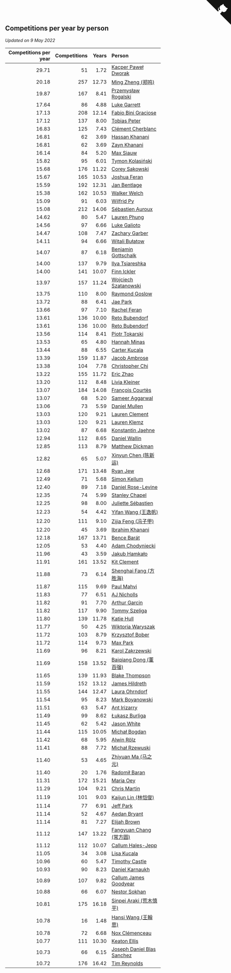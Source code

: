 ## Competitions per year by person

*Updated on  9 May 2022*

| Competitions per year | Competitions | Years | Person |
| ---: | ---: | ---: | :--- |
| 29.71 | 51 | 1.72 | [Kacper Paweł Dworak](https://www.worldcubeassociation.org/persons/2020DWOR01) |
| 20.18 | 257 | 12.73 | [Ming Zheng (郑鸣)](https://www.worldcubeassociation.org/persons/2009ZHEN11) |
| 19.87 | 167 | 8.41 | [Przemysław Rogalski](https://www.worldcubeassociation.org/persons/2013ROGA02) |
| 17.64 | 86 | 4.88 | [Luke Garrett](https://www.worldcubeassociation.org/persons/2017GARR05) |
| 17.13 | 208 | 12.14 | [Fabio Bini Graciose](https://www.worldcubeassociation.org/persons/2010GRAC02) |
| 17.12 | 137 | 8.00 | [Tobias Peter](https://www.worldcubeassociation.org/persons/2014PETE03) |
| 16.83 | 125 | 7.43 | [Clément Cherblanc](https://www.worldcubeassociation.org/persons/2014CHER05) |
| 16.81 | 62 | 3.69 | [Hassan Khanani](https://www.worldcubeassociation.org/persons/2018KHAN26) |
| 16.81 | 62 | 3.69 | [Zayn Khanani](https://www.worldcubeassociation.org/persons/2018KHAN28) |
| 16.14 | 84 | 5.20 | [Max Siauw](https://www.worldcubeassociation.org/persons/2017SIAU02) |
| 15.82 | 95 | 6.01 | [Tymon Kolasiński](https://www.worldcubeassociation.org/persons/2016KOLA02) |
| 15.68 | 176 | 11.22 | [Corey Sakowski](https://www.worldcubeassociation.org/persons/2011SAKO01) |
| 15.67 | 165 | 10.53 | [Joshua Feran](https://www.worldcubeassociation.org/persons/2011FERA01) |
| 15.59 | 192 | 12.31 | [Jan Bentlage](https://www.worldcubeassociation.org/persons/2010BENT01) |
| 15.38 | 162 | 10.53 | [Walker Welch](https://www.worldcubeassociation.org/persons/2011WELC01) |
| 15.09 | 91 | 6.03 | [Wilfrid Py](https://www.worldcubeassociation.org/persons/2016PYWI01) |
| 15.08 | 212 | 14.06 | [Sébastien Auroux](https://www.worldcubeassociation.org/persons/2008AURO01) |
| 14.62 | 80 | 5.47 | [Lauren Phung](https://www.worldcubeassociation.org/persons/2016PHUN02) |
| 14.56 | 97 | 6.66 | [Luke Galioto](https://www.worldcubeassociation.org/persons/2015GALI02) |
| 14.47 | 108 | 7.47 | [Zachary Garber](https://www.worldcubeassociation.org/persons/2014GARB01) |
| 14.11 | 94 | 6.66 | [Witali Bułatow](https://www.worldcubeassociation.org/persons/2015BUAT01) |
| 14.07 | 87 | 6.18 | [Benjamin Gottschalk](https://www.worldcubeassociation.org/persons/2016GOTT01) |
| 14.00 | 137 | 9.79 | [Ilya Tsiareshka](https://www.worldcubeassociation.org/persons/2012TERE01) |
| 14.00 | 141 | 10.07 | [Finn Ickler](https://www.worldcubeassociation.org/persons/2012ICKL01) |
| 13.97 | 157 | 11.24 | [Wojciech Szatanowski](https://www.worldcubeassociation.org/persons/2011SZAT01) |
| 13.75 | 110 | 8.00 | [Raymond Goslow](https://www.worldcubeassociation.org/persons/2014GOSL01) |
| 13.72 | 88 | 6.41 | [Jae Park](https://www.worldcubeassociation.org/persons/2015PARK24) |
| 13.66 | 97 | 7.10 | [Rachel Feran](https://www.worldcubeassociation.org/persons/2015FERA01) |
| 13.61 | 136 | 10.00 | [Reto Bubendorf](https://www.worldcubeassociation.org/persons/2012BUBE01) |
| 13.61 | 136 | 10.00 | [Reto Bubendorf](https://www.worldcubeassociation.org/persons/2012BUBE01) |
| 13.56 | 114 | 8.41 | [Piotr Tokarski](https://www.worldcubeassociation.org/persons/2013TOKA01) |
| 13.53 | 65 | 4.80 | [Hannah Minas](https://www.worldcubeassociation.org/persons/2017MINA04) |
| 13.44 | 88 | 6.55 | [Carter Kucala](https://www.worldcubeassociation.org/persons/2015KUCA01) |
| 13.39 | 159 | 11.87 | [Jacob Ambrose](https://www.worldcubeassociation.org/persons/2010AMBR01) |
| 13.38 | 104 | 7.78 | [Christopher Chi](https://www.worldcubeassociation.org/persons/2014CHIC01) |
| 13.22 | 155 | 11.72 | [Eric Zhao](https://www.worldcubeassociation.org/persons/2010ZHAO19) |
| 13.20 | 112 | 8.48 | [Livia Kleiner](https://www.worldcubeassociation.org/persons/2013KLEI03) |
| 13.07 | 184 | 14.08 | [François Courtès](https://www.worldcubeassociation.org/persons/2008COUR01) |
| 13.07 | 68 | 5.20 | [Sameer Aggarwal](https://www.worldcubeassociation.org/persons/2017AGGA01) |
| 13.06 | 73 | 5.59 | [Daniel Mullen](https://www.worldcubeassociation.org/persons/2016MULL04) |
| 13.03 | 120 | 9.21 | [Lauren Clement](https://www.worldcubeassociation.org/persons/2013KLEM01) |
| 13.03 | 120 | 9.21 | [Lauren Klemz](https://www.worldcubeassociation.org/persons/2013KLEM01) |
| 13.02 | 87 | 6.68 | [Konstantin Jaehne](https://www.worldcubeassociation.org/persons/2015JAEH01) |
| 12.94 | 112 | 8.65 | [Daniel Wallin](https://www.worldcubeassociation.org/persons/2013WALL03) |
| 12.85 | 113 | 8.79 | [Matthew Dickman](https://www.worldcubeassociation.org/persons/2013DICK01) |
| 12.82 | 65 | 5.07 | [Xinyun Chen (陈新运)](https://www.worldcubeassociation.org/persons/2017CHEN36) |
| 12.68 | 171 | 13.48 | [Ryan Jew](https://www.worldcubeassociation.org/persons/2008JEWR01) |
| 12.49 | 71 | 5.68 | [Simon Kellum](https://www.worldcubeassociation.org/persons/2016KELL12) |
| 12.40 | 89 | 7.18 | [Daniel Rose-Levine](https://www.worldcubeassociation.org/persons/2015ROSE01) |
| 12.35 | 74 | 5.99 | [Stanley Chapel](https://www.worldcubeassociation.org/persons/2016CHAP04) |
| 12.25 | 98 | 8.00 | [Juliette Sébastien](https://www.worldcubeassociation.org/persons/2014SEBA01) |
| 12.23 | 54 | 4.42 | [Yifan Wang (王逸帆)](https://www.worldcubeassociation.org/persons/2017WANY29) |
| 12.20 | 111 | 9.10 | [Zijia Feng (冯子甲)](https://www.worldcubeassociation.org/persons/2013FENG02) |
| 12.20 | 45 | 3.69 | [Ibrahim Khanani](https://www.worldcubeassociation.org/persons/2018KHAN27) |
| 12.18 | 167 | 13.71 | [Bence Barát](https://www.worldcubeassociation.org/persons/2008BARA01) |
| 12.05 | 53 | 4.40 | [Adam Chodyniecki](https://www.worldcubeassociation.org/persons/2017CHOD02) |
| 11.96 | 43 | 3.59 | [Jakub Hamkało](https://www.worldcubeassociation.org/persons/2018HAMK01) |
| 11.91 | 161 | 13.52 | [Kit Clement](https://www.worldcubeassociation.org/persons/2008CLEM01) |
| 11.88 | 73 | 6.14 | [Shenghai Fang (方胜海)](https://www.worldcubeassociation.org/persons/2016FANG01) |
| 11.87 | 115 | 9.69 | [Paul Mahvi](https://www.worldcubeassociation.org/persons/2012MAHV01) |
| 11.83 | 77 | 6.51 | [AJ Nicholls](https://www.worldcubeassociation.org/persons/2015NICH04) |
| 11.82 | 91 | 7.70 | [Arthur Garcin](https://www.worldcubeassociation.org/persons/2014GARC27) |
| 11.82 | 117 | 9.90 | [Tommy Szeliga](https://www.worldcubeassociation.org/persons/2012SZEL01) |
| 11.80 | 139 | 11.78 | [Katie Hull](https://www.worldcubeassociation.org/persons/2010HULL01) |
| 11.77 | 50 | 4.25 | [Wiktoria Waryszak](https://www.worldcubeassociation.org/persons/2018WARY01) |
| 11.72 | 103 | 8.79 | [Krzysztof Bober](https://www.worldcubeassociation.org/persons/2013BOBE01) |
| 11.72 | 114 | 9.73 | [Max Park](https://www.worldcubeassociation.org/persons/2012PARK03) |
| 11.69 | 96 | 8.21 | [Karol Zakrzewski](https://www.worldcubeassociation.org/persons/2014ZAKR01) |
| 11.69 | 158 | 13.52 | [Baiqiang Dong (董百强)](https://www.worldcubeassociation.org/persons/2008DONG06) |
| 11.65 | 139 | 11.93 | [Blake Thompson](https://www.worldcubeassociation.org/persons/2010THOM03) |
| 11.59 | 152 | 13.12 | [James Hildreth](https://www.worldcubeassociation.org/persons/2009HILD01) |
| 11.55 | 144 | 12.47 | [Laura Ohrndorf](https://www.worldcubeassociation.org/persons/2009OHRN01) |
| 11.54 | 95 | 8.23 | [Mark Boyanowski](https://www.worldcubeassociation.org/persons/2014BOYA01) |
| 11.51 | 63 | 5.47 | [Ant Irizarry](https://www.worldcubeassociation.org/persons/2016IRIZ02) |
| 11.49 | 99 | 8.62 | [Łukasz Burliga](https://www.worldcubeassociation.org/persons/2013BURL01) |
| 11.45 | 62 | 5.42 | [Jason White](https://www.worldcubeassociation.org/persons/2016WHIT16) |
| 11.44 | 115 | 10.05 | [Michał Bogdan](https://www.worldcubeassociation.org/persons/2012BOGD01) |
| 11.42 | 68 | 5.95 | [Alwin Rölz](https://www.worldcubeassociation.org/persons/2016ROLZ01) |
| 11.41 | 88 | 7.72 | [Michał Rzewuski](https://www.worldcubeassociation.org/persons/2014RZEW01) |
| 11.40 | 53 | 4.65 | [Zhiyuan Ma (马之元)](https://www.worldcubeassociation.org/persons/2017MAZH04) |
| 11.40 | 20 | 1.76 | [Radomił Baran](https://www.worldcubeassociation.org/persons/2020BARA02) |
| 11.31 | 172 | 15.21 | [Maria Oey](https://www.worldcubeassociation.org/persons/2007OEYM01) |
| 11.29 | 104 | 9.21 | [Chris Martin](https://www.worldcubeassociation.org/persons/2013MART03) |
| 11.19 | 101 | 9.03 | [Kaijun Lin (林恺俊)](https://www.worldcubeassociation.org/persons/2013LINK01) |
| 11.14 | 77 | 6.91 | [Jeff Park](https://www.worldcubeassociation.org/persons/2015PARK08) |
| 11.14 | 52 | 4.67 | [Aedan Bryant](https://www.worldcubeassociation.org/persons/2017BRYA06) |
| 11.14 | 81 | 7.27 | [Elijah Brown](https://www.worldcubeassociation.org/persons/2015BROW03) |
| 11.12 | 147 | 13.22 | [Fangyuan Chang (常方圆)](https://www.worldcubeassociation.org/persons/2009CHAN04) |
| 11.12 | 112 | 10.07 | [Callum Hales-Jepp](https://www.worldcubeassociation.org/persons/2012HALE01) |
| 11.05 | 34 | 3.08 | [Lisa Kucala](https://www.worldcubeassociation.org/persons/2019KUCA01) |
| 10.96 | 60 | 5.47 | [Timothy Castle](https://www.worldcubeassociation.org/persons/2016CAST48) |
| 10.93 | 90 | 8.23 | [Daniel Karnaukh](https://www.worldcubeassociation.org/persons/2014KARN02) |
| 10.89 | 107 | 9.82 | [Callum James Goodyear](https://www.worldcubeassociation.org/persons/2012GOOD02) |
| 10.88 | 66 | 6.07 | [Nestor Sokhan](https://www.worldcubeassociation.org/persons/2016SOKH01) |
| 10.81 | 175 | 16.18 | [Sinpei Araki (荒木慎平)](https://www.worldcubeassociation.org/persons/2006ARAK01) |
| 10.78 | 16 | 1.48 | [Hansi Wang (王翰思)](https://www.worldcubeassociation.org/persons/2020WANG19) |
| 10.78 | 72 | 6.68 | [Nox Clémenceau](https://www.worldcubeassociation.org/persons/2015CLEM03) |
| 10.77 | 111 | 10.30 | [Keaton Ellis](https://www.worldcubeassociation.org/persons/2012ELLI01) |
| 10.73 | 66 | 6.15 | [Joseph Daniel Blas Sanchez](https://www.worldcubeassociation.org/persons/2016SANC08) |
| 10.72 | 176 | 16.42 | [Tim Reynolds](https://www.worldcubeassociation.org/persons/2005REYN01) |


<a href="https://github.com/jonatanklosko/wca_statistics" class="github-corner" aria-label="View source on Github"><svg width="80" height="80" viewBox="0 0 250 250" style="fill:#151513; color:#fff; position: absolute; top: 0; border: 0; right: 0;" aria-hidden="true"><path d="M0,0 L115,115 L130,115 L142,142 L250,250 L250,0 Z"></path><path d="M128.3,109.0 C113.8,99.7 119.0,89.6 119.0,89.6 C122.0,82.7 120.5,78.6 120.5,78.6 C119.2,72.0 123.4,76.3 123.4,76.3 C127.3,80.9 125.5,87.3 125.5,87.3 C122.9,97.6 130.6,101.9 134.4,103.2" fill="currentColor" style="transform-origin: 130px 106px;" class="octo-arm"></path><path d="M115.0,115.0 C114.9,115.1 118.7,116.5 119.8,115.4 L133.7,101.6 C136.9,99.2 139.9,98.4 142.2,98.6 C133.8,88.0 127.5,74.4 143.8,58.0 C148.5,53.4 154.0,51.2 159.7,51.0 C160.3,49.4 163.2,43.6 171.4,40.1 C171.4,40.1 176.1,42.5 178.8,56.2 C183.1,58.6 187.2,61.8 190.9,65.4 C194.5,69.0 197.7,73.2 200.1,77.6 C213.8,80.2 216.3,84.9 216.3,84.9 C212.7,93.1 206.9,96.0 205.4,96.6 C205.1,102.4 203.0,107.8 198.3,112.5 C181.9,128.9 168.3,122.5 157.7,114.1 C157.9,116.9 156.7,120.9 152.7,124.9 L141.0,136.5 C139.8,137.7 141.6,141.9 141.8,141.8 Z" fill="currentColor" class="octo-body"></path></svg></a><style>.github-corner:hover .octo-arm{animation:octocat-wave 560ms ease-in-out}@keyframes octocat-wave{0%,100%{transform:rotate(0)}20%,60%{transform:rotate(-25deg)}40%,80%{transform:rotate(10deg)}}@media (max-width:500px){.github-corner:hover .octo-arm{animation:none}.github-corner .octo-arm{animation:octocat-wave 560ms ease-in-out}}</style>
